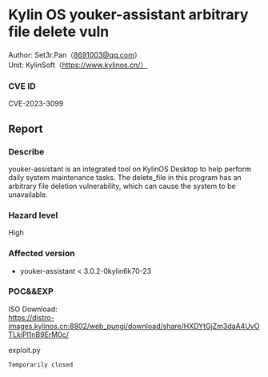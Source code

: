 # Kylin OS youker-assistant arbitrary file delete vuln

Author: Set3r.Pan（8691003@qq.com）\
Unit: KylinSoft（https://www.kylinos.cn/）
### CVE ID
CVE-2023-3099
## Report
### Describe
youker-assistant is an integrated tool on KylinOS Desktop to help perform daily system maintenance tasks. The delete_file in this program has an arbitrary file deletion vulnerability, which can cause the system to be unavailable.
### Hazard level
High
### Affected version
- youker-assistant < 3.0.2-0kylin6k70-23
### POC&&EXP
ISO Download:\
https://distro-images.kylinos.cn:8802/web_pungi/download/share/HXDYtGjZm3daA4UvOTLkiPl1nB9ErM0c/

exploit.py
```
Temporarily closed
```
